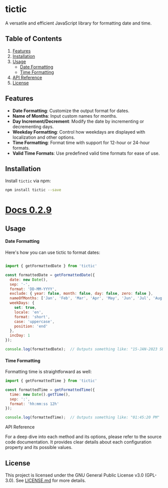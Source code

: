 # tictic

A versatile and efficient JavaScript library for formatting date and time.

## Table of Contents
1. [Features](#features)
2. [Installation](#installation)
3. [Usage](#usage)
   - [Date Formatting](#date-formatting)
   - [Time Formatting](#time-formatting)
4. [API Reference](#api-reference)
5. [License](#license)

## Features

- **Date Formatting**: Customize the output format for dates.
- **Name of Months**: Input custom names for months.
- **Day Increment/Decrement**: Modify the date by incrementing or decrementing days.
- **Weekday Formatting**: Control how weekdays are displayed with localization and other options.
- **Time Formatting**: Format time with support for 12-hour or 24-hour formats.
- **Valid Time Formats**: Use predefined valid time formats for ease of use.

## Installation

Install `tictic` via npm:

```bash
npm install tictic --save
```

# [Docs 0.2.9](https://github.com/teplostanski/tictic/tree/main/docs/0.2.9/index.md)

## Usage
#### Date Formatting

Here's how you can use tictic to format dates:

```javascript

import { getFormattedDate } from 'tictic'

const formattedDate = getFormattedDate({
  date: new Date(),
  sep: '-',
  format: 'DD-MM-YYYY',
  exclude: { year: false, month: false, day: false, zero: false },
  nameOfMonths: ['Jan', 'Feb', 'Mar', 'Apr', 'May', 'Jun', 'Jul', 'Aug', 'Sep', 'Oct', 'Nov', 'Dec'],
  weekDays: {
    set: true,
    locale: 'en',
    format: 'short',
    case: 'uppercase',
    position: 'end'
  },
  incDay: 1
});

console.log(formattedDate);  // Outputs something like: "15-JAN-2023 SUN"
```

#### Time Formatting

Formatting time is straightforward as well:

```javascript
import { getFormattedTime } from 'tictic'

const formattedTime = getFormattedTime({
  time: new Date().getTime(),
  sep: ':',
  format: 'hh:mm:ss 12h'
});

console.log(formattedTime);  // Outputs something like: "01:45:20 PM"
```

API Reference

For a deep dive into each method and its options, please refer to the source code documentation. It provides clear details about each configuration property and its possible values.

## License
This project is licensed under the GNU General Public License v3.0 (GPL-3.0). See [LICENSE.md](https://github.com/teplostanski/tictic/blob/main/LICENSE.md) for more details.
